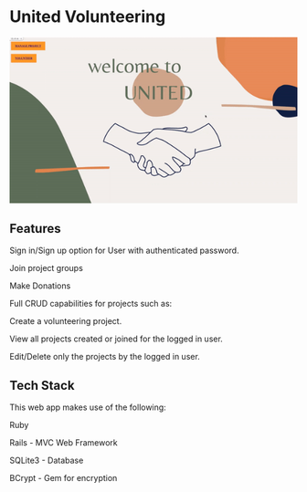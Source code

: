 # United Volunteering

![Demo Gif](https://github.com/Dlowery2120/volunteering_app/blob/master/app/assets/images/united.gif?raw=true)

## Features
Sign in/Sign up option for User with authenticated password.

Join project groups

Make Donations

Full CRUD capabilities for projects such as:

Create a volunteering project.

View all projects created or joined for the logged in user.

Edit/Delete only the projects by the logged in user.

## Tech Stack
This web app makes use of the following:

Ruby 

Rails - MVC Web Framework

SQLite3 - Database

BCrypt - Gem for encryption
